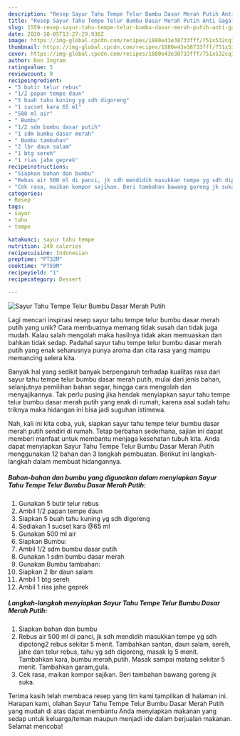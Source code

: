 ```yaml
---
description: "Resep Sayur Tahu Tempe Telur Bumbu Dasar Merah Putih Anti Gagal"
title: "Resep Sayur Tahu Tempe Telur Bumbu Dasar Merah Putih Anti Gagal"
slug: 1559-resep-sayur-tahu-tempe-telur-bumbu-dasar-merah-putih-anti-gagal
date: 2020-10-05T13:27:29.930Z
image: https://img-global.cpcdn.com/recipes/1880e43e38733fff/751x532cq70/sayur-tahu-tempe-telur-bumbu-dasar-merah-putih-foto-resep-utama.jpg
thumbnail: https://img-global.cpcdn.com/recipes/1880e43e38733fff/751x532cq70/sayur-tahu-tempe-telur-bumbu-dasar-merah-putih-foto-resep-utama.jpg
cover: https://img-global.cpcdn.com/recipes/1880e43e38733fff/751x532cq70/sayur-tahu-tempe-telur-bumbu-dasar-merah-putih-foto-resep-utama.jpg
author: Don Ingram
ratingvalue: 5
reviewcount: 9
recipeingredient:
- "5 butir telur rebus"
- "1/2 papan tempe daun"
- "5 buah tahu kuning yg sdh digoreng"
- "1 sucset kara 65 ml"
- "500 ml air"
- " Bumbu"
- "1/2 sdm bumbu dasar putih"
- "1 sdm bumbu dasar merah"
- " Bumbu tambahan"
- "2 lbr daun salam"
- "1 btg sereh"
- "1 rias jahe geprek"
recipeinstructions:
- "Siapkan bahan dan bumbu"
- "Rebus air 500 ml di panci, jk sdh mendidih masukkan tempe yg sdh dipotong2 rebus sekitar 5 menit. Tambahkan santan, daun salam, sereh, jahe dan telur rebus, tahu yg sdh digoreng, masak lg 5 menit. Tambahkan kara, bumbu merah,putih. Masak sampai matang sekitar 5 menit. Tambahkan garam,gula."
- "Cek rasa, maikan kompor sajikan. Beri tambahan bawang goreng jk suka."
categories:
- Resep
tags:
- sayur
- tahu
- tempe

katakunci: sayur tahu tempe 
nutrition: 249 calories
recipecuisine: Indonesian
preptime: "PT32M"
cooktime: "PT59M"
recipeyield: "1"
recipecategory: Dessert

---
```



![Sayur Tahu Tempe Telur Bumbu Dasar Merah Putih](https://img-global.cpcdn.com/recipes/1880e43e38733fff/751x532cq70/sayur-tahu-tempe-telur-bumbu-dasar-merah-putih-foto-resep-utama.jpg)

Lagi mencari inspirasi resep sayur tahu tempe telur bumbu dasar merah putih yang unik? Cara membuatnya memang tidak susah dan tidak juga mudah. Kalau salah mengolah maka hasilnya tidak akan memuaskan dan bahkan tidak sedap. Padahal sayur tahu tempe telur bumbu dasar merah putih yang enak seharusnya punya aroma dan cita rasa yang mampu memancing selera kita.

Banyak hal yang sedikit banyak berpengaruh terhadap kualitas rasa dari sayur tahu tempe telur bumbu dasar merah putih, mulai dari jenis bahan, selanjutnya pemilihan bahan segar, hingga cara mengolah dan menyajikannya. Tak perlu pusing jika hendak menyiapkan sayur tahu tempe telur bumbu dasar merah putih yang enak di rumah, karena asal sudah tahu triknya maka hidangan ini bisa jadi suguhan istimewa.




Nah, kali ini kita coba, yuk, siapkan sayur tahu tempe telur bumbu dasar merah putih sendiri di rumah. Tetap berbahan sederhana, sajian ini dapat memberi manfaat untuk membantu menjaga kesehatan tubuh kita. Anda dapat menyiapkan Sayur Tahu Tempe Telur Bumbu Dasar Merah Putih menggunakan 12 bahan dan 3 langkah pembuatan. Berikut ini langkah-langkah dalam membuat hidangannya.

<!--inarticleads1-->

##### Bahan-bahan dan bumbu yang digunakan dalam menyiapkan Sayur Tahu Tempe Telur Bumbu Dasar Merah Putih:

1. Gunakan 5 butir telur rebus
1. Ambil 1/2 papan tempe daun
1. Siapkan 5 buah tahu kuning yg sdh digoreng
1. Sediakan 1 sucset kara @65 ml
1. Gunakan 500 ml air
1. Siapkan  Bumbu:
1. Ambil 1/2 sdm bumbu dasar putih
1. Gunakan 1 sdm bumbu dasar merah
1. Gunakan  Bumbu tambahan:
1. Siapkan 2 lbr daun salam
1. Ambil 1 btg sereh
1. Ambil 1 rias jahe geprek




<!--inarticleads2-->

##### Langkah-langkah menyiapkan Sayur Tahu Tempe Telur Bumbu Dasar Merah Putih:

1. Siapkan bahan dan bumbu
1. Rebus air 500 ml di panci, jk sdh mendidih masukkan tempe yg sdh dipotong2 rebus sekitar 5 menit. Tambahkan santan, daun salam, sereh, jahe dan telur rebus, tahu yg sdh digoreng, masak lg 5 menit. Tambahkan kara, bumbu merah,putih. Masak sampai matang sekitar 5 menit. Tambahkan garam,gula.
1. Cek rasa, maikan kompor sajikan. Beri tambahan bawang goreng jk suka.




Terima kasih telah membaca resep yang tim kami tampilkan di halaman ini. Harapan kami, olahan Sayur Tahu Tempe Telur Bumbu Dasar Merah Putih yang mudah di atas dapat membantu Anda menyiapkan makanan yang sedap untuk keluarga/teman maupun menjadi ide dalam berjualan makanan. Selamat mencoba!
